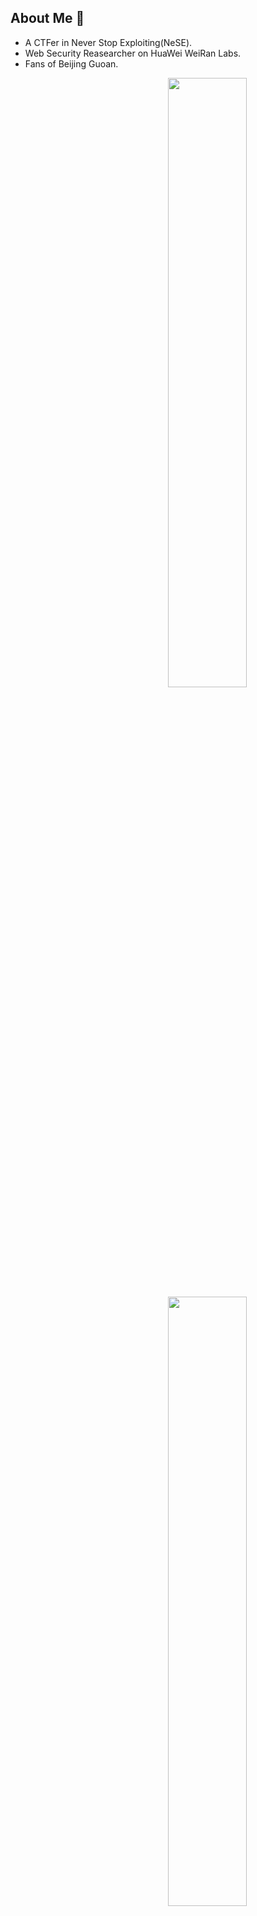## About Me 👋
* A CTFer in Never Stop Exploiting(NeSE).
* Web Security Reasearcher on HuaWei WeiRan Labs.
* Fans of Beijing Guoan.
<img width="50%" align="right" src="https://github-readme-stats.vercel.app/api?username=yuebusao&show_icons=true&hide_border=true" />
<img width="50%" align="right" src="https://github-readme-stats.vercel.app/api/top-langs/?username=yuebusao&layout=compact&hide_border=true&langs_count=8">  
<!--
**yuebusao/yuebusao** is a ✨ _special_ ✨ repository because its `README.md` (this file) appears on your GitHub profile.

Here are some ideas to get you started:

- 🔭 I’m currently working on ...
- 🌱 I’m currently learning ...
- 👯 I’m looking to collaborate on ...
- 🤔 I’m looking for help with ...
- 💬 Ask me about ...
- 📫 How to reach me: ...
- 😄 Pronouns: ...
- ⚡ Fun fact: ...
-->
